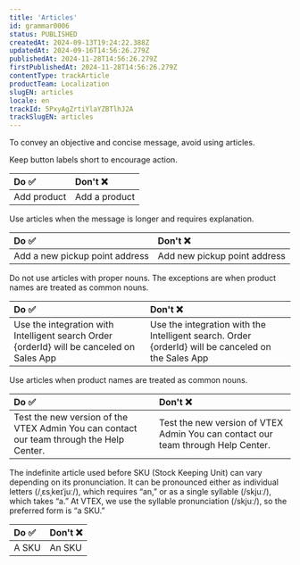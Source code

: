 ```yaml
---
title: 'Articles'
id: grammar0006
status: PUBLISHED
createdAt: 2024-09-13T19:24:22.388Z
updatedAt: 2024-09-16T14:56:26.279Z
publishedAt: 2024-11-28T14:56:26.279Z
firstPublishedAt: 2024-11-28T14:56:26.279Z
contentType: trackArticle
productTeam: Localization
slugEN: articles
locale: en
trackId: 5PxyAgZrtiYlaYZBTlhJ2A
trackSlugEN: articles
---
```


To convey an objective and concise message, avoid using articles.

Keep button labels short to encourage action.

| Do ✅ | Don't ❌ |
| :---- | :---- |
| Add product | Add a product |

Use articles when the message is longer and requires explanation.

| Do ✅ | Don't ❌ |
| :---- | :---- |
| Add a new pickup point address | Add new pickup point address |

Do not use articles with proper nouns. The exceptions are when product names are treated as common nouns.


| Do ✅ | Don't ❌ |
| :---- | :---- |
| Use the integration with Intelligent search Order {orderId} will be canceled on Sales App | Use the integration with the Intelligent search. Order {orderId} will be canceled on the Sales App |

Use articles when product names are treated as common nouns.

| Do ✅ | Don't ❌ |
| :---- | :---- |
| Test the new version of the VTEX Admin You can contact our team through the Help Center. | Test the new version of VTEX Admin You can contact our team through Help Center. |

The indefinite article used before SKU (Stock Keeping Unit) can vary depending on its pronunciation. It can be pronounced either as individual letters (/ˌɛsˌkeɪˈjuː/), which requires “an,” or as a single syllable (/skjuː/), which takes “a.” At VTEX, we use the syllable pronunciation (/skjuː/), so the preferred form is “a SKU.”

| Do ✅ | Don't ❌ |
| :---- | :---- |
| A SKU | An SKU |
